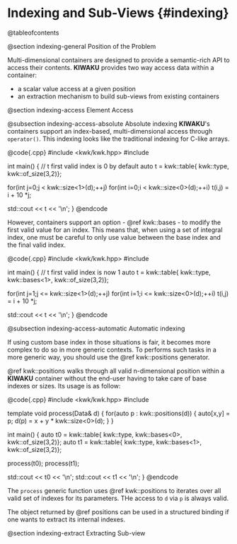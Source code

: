 Indexing and Sub-Views {#indexing}
======================

@tableofcontents

@section indexing-general Position of the Problem

Multi-dimensional containers are designed to provide a semantic-rich API to access their contents.
**KIWAKU** provides two way access data within a container:
  - a scalar value access at a given position
  - an extraction mechanism to build sub-views from existing containers

@section indexing-access Element Access

@subsection indexing-access-absolute Absolute indexing
**KIWAKU**'s containers support an index-based, multi-dimensional access through `operator()`.
This indexing looks like the traditional indexing for C-like arrays.

@code{.cpp}
#include <kwk/kwk.hpp>
#include <iostream>

int main()
{
  // t first valid index is 0 by default
  auto t = kwk::table{ kwk::type<int>, kwk::of_size(3,2)};

  for(int j=0;j < kwk::size<1>(d);++j)
    for(int i=0;i < kwk::size<0>(d);++i)
      t(i,j) = i + 10 *j;

  std::cout << t << '\n';
}
@endcode

However, containers support an option - @ref kwk::bases - to modify the first valid value
for an index. This means that, when using a set of integral index, one must be careful to
only use value between the base index and the final valid index.

@code{.cpp}
#include <kwk/kwk.hpp>
#include <iostream>

int main()
{
  // t first valid index is now 1
  auto t = kwk::table{ kwk::type<int>, kwk::bases<1>, kwk::of_size(3,2)};

  for(int j=1;j <= kwk::size<1>(d);++j)
    for(int i=1;i <= kwk::size<0>(d);++i)
      t(i,j) = i + 10 *j;

  std::cout << t << '\n';
}
@endcode

@subsection indexing-access-automatic Automatic indexing

If using custom base index in those situations is fair, it becomes more complex to do so in more
generic contexts. To performs such tasks in a more generic way, you should use the @ref kwk::positions
generator.

@ref kwk::positions walks through all valid n-dimensional position within a **KIWAKU** container
without the end-user having to take care of base indexes or sizes. Its usage is as follow:

@code{.cpp}
#include <kwk/kwk.hpp>
#include <iostream>

template<typename Data>
void process(Data& d)
{
  for(auto p : kwk::positions(d))
  {
    auto[x,y] = p;
    d(p) = x + y * kwk::size<0>(d);
  }
}

int main()
{
  auto t0 = kwk::table{ kwk::type<float>, kwk::bases<0>, kwk::of_size(3,2)};
  auto t1 = kwk::table{ kwk::type<int>, kwk::bases<1>, kwk::of_size(3,2)};

  process(t0);
  process(t1);

  std::cout << t0 << '\n';
  std::cout << t1 << '\n';
}
@endcode

The `process` generic function uses @ref kwk::positions to iterates over all valid set of indexes
for its parameters. THe access to `d` via `p` is always valid.

The object returned by @ref positions can be used in a structured binding if one wants to extract
its internal indexes.

@section indexing-extract Extracting Sub-view

